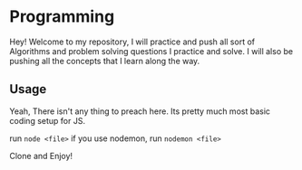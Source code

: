 # Programming

Hey! Welcome to my repository, I will practice and push all sort of Algorithms and problem solving questions I practice and solve. I will also be pushing all the concepts that I learn along the way.

## Usage

Yeah, There isn't any thing to preach here. Its pretty much most basic coding setup for JS.

run `node <file>`
if you use nodemon,
run `nodemon <file>`

Clone and Enjoy!
